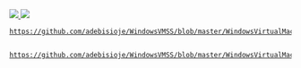

<a href="https://portal.azure.com/#create/Microsoft.Template/uri/https%3A%2F%2Fraw.githubusercontent.com%2Fadebisioje%2FWindowsVMSS%2FWindowsVirtualMachineScaleSet%2FWindowsVirtualMachineScaleSet%2FTemplates%2FWindowsVirtualMachineScaleSet.json" target="_blank">
    <img src="http://azuredeploy.net/deploybutton.png"/>
    
    
<a href="https://portal.azure.com/#create/Microsoft.Template/uri/https%3A%2F%2Fraw.githubusercontent.com%2FAzure%2Fazure-quickstart-templates%2Fmaster%2F201-vmss-linux-nat%2Fazuredeploy.json" target="_blank">
    <img src="http://azuredeploy.net/deploybutton.png"/>
    
    https://github.com/adebisioje/WindowsVMSS/blob/master/WindowsVirtualMachineScaleSet/WindowsVirtualMachineScaleSet/Templates/WindowsVirtualMachineScaleSet.json
    
    
    https://github.com/adebisioje/WindowsVMSS/blob/master/WindowsVirtualMachineScaleSet/WindowsVirtualMachineScaleSet/Templates/WindowsVirtualMachineScaleSet.json
